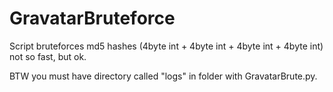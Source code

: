 # GravatarBruteforce

Script bruteforces md5 hashes (4byte int + 4byte int + 4byte int + 4byte int) not so fast, but ok.

BTW you must have directory called "logs" in folder with GravatarBrute.py.

